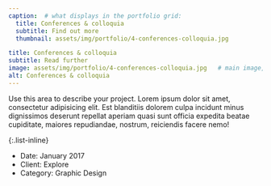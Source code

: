 ```yaml
---
caption:  # what displays in the portfolio grid:
  title: Conferences & colloquia
  subtitle: Find out more
  thumbnail: assets/img/portfolio/4-conferences-colloquia.jpg

title: Conferences & colloquia
subtitle: Read further
image: assets/img/portfolio/4-conferences-colloquia.jpg   # main image, can be a link or a file in assets/img/portfolio
alt: Conferences & colloquia
---
```

Use this area to describe your project. Lorem ipsum dolor sit amet, consectetur adipisicing elit. Est blanditiis dolorem culpa incidunt minus dignissimos deserunt repellat aperiam quasi sunt officia expedita beatae cupiditate, maiores repudiandae, nostrum, reiciendis facere nemo!

{:.list-inline}

- Date: January 2017
- Client: Explore
- Category: Graphic Design
